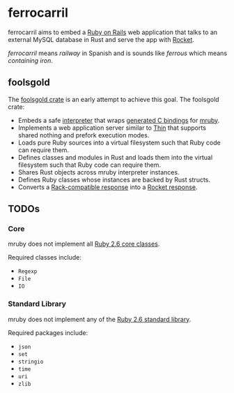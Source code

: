 # ferrocarril

ferrocarril aims to embed a [Ruby on Rails](https://github.com/rails/rails) web
application that talks to an external MySQL database in Rust and serve the app
with [Rocket](https://rocket.rs/).

_ferrocarril_ means _railway_ in Spanish and is sounds like _ferrous_ which
means _containing iron_.

## foolsgold

The [foolsgold crate](/foolsgold) is an early attempt to achieve this goal. The
foolsgold crate:

- Embeds a safe [interpreter](/mruby) that wraps
  [generated C bindings](/mruby-sys) for
  [mruby](https://github.com/mruby/mruby).
- Implements a web application server similar to
  [Thin](https://github.com/macournoyer/thin) that supports shared nothing and
  prefork execution modes.
- Loads pure Ruby sources into a virtual filesystem such that Ruby code can
  require them.
- Defines classes and modules in Rust and loads them into the virtual filesystem
  such that Ruby code can require them.
- Shares Rust objects across mruby interpreter instances.
- Defines Ruby classes whose instances are backed by Rust structs.
- Converts a [Rack-compatible response](https://rack.github.io/) into a
  [Rocket response](https://rocket.rs/v0.4/guide/responses/#responses).

## TODOs

### Core

mruby does not implement all
[Ruby 2.6 core classes](https://ruby-doc.org/core-2.6.3/).

Required classes include:

- `Regexp`
- `File`
- `IO`

### Standard Library

mruby does not implement any of the
[Ruby 2.6 standard library](https://ruby-doc.org/stdlib-2.6.3/).

Required packages include:

- `json`
- `set`
- `stringio`
- `time`
- `uri`
- `zlib`
